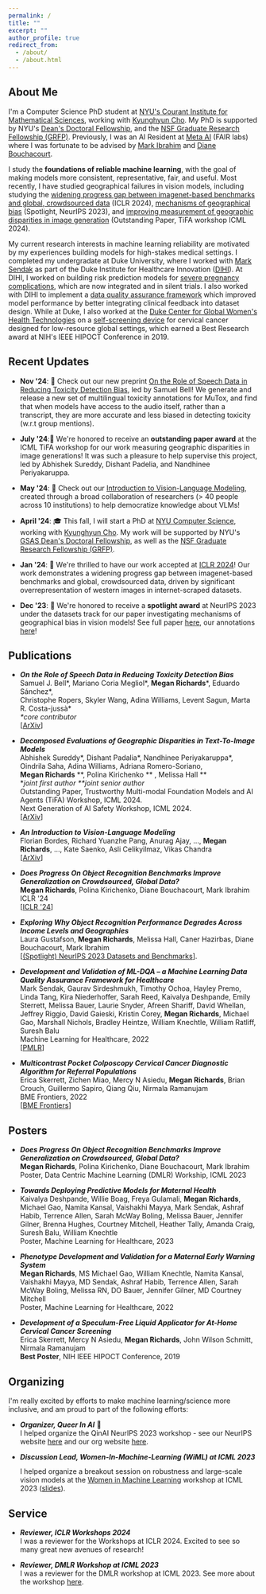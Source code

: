```yaml
---
permalink: /
title: ""
excerpt: ""
author_profile: true
redirect_from: 
  - /about/
  - /about.html
---
```


## About Me
I'm a Computer Science PhD student at [NYU's Courant Institute for Mathematical Sciences](https://cims.nyu.edu/dynamic/), working with [Kyunghyun Cho](https://kyunghyuncho.me/). My PhD is supported by NYU's [Dean's Doctoral Fellowship](https://gsas.nyu.edu/admissions/financial-aid/diversity-and-access-funding-programs.html), and the [NSF Graduate Research Fellowship (GRFP)](https://www.nsfgrfp.org/). Previously, I was an AI Resident at [Meta AI](https://ai.meta.com/research/) (FAIR labs) where I was fortunate to be advised by [Mark Ibrahim](https://scholar.google.com/citations?hl=en&user=AqYyoCMAAAAJ&view_op=list_works&sortby=pubdate) and [Diane Bouchacourt](https://dianebouchacourt.github.io/).   

I study the **foundations of reliable machine learning**, with the goal of making models more consistent, representative, fair, and useful. Most recently, I have studied geographical failures in vision models, including studying the [widening progress gap between imagenet-based benchmarks and global, crowdsourced data](https://arxiv.org/abs/2307.13136) (ICLR 2024), [mechanisms of geographical bias](https://arxiv.org/abs/2304.05391) (Spotlight, NeurIPS 2023), and [improving measurement of geographic disparities in image generation](https://arxiv.org/abs/2406.11988) (Outstanding Paper, TiFA workshop ICML 2024).

My current research interests in machine learning reliability are motivated by my experiences building models for high-stakes medical settings. I completed my undergradate at Duke University, where I worked with [Mark Sendak](https://scholar.google.com/citations?user=U0kHK8wAAAAJ&hl=en&oi=ao) as part of the Duke Institute for Healthcare Innovation ([DIHI](https://dihi.org/projects/)). At DIHI, I worked on building risk prediction models for [severe pregnancy complications](https://static1.squarespace.com/static/59d5ac1780bd5ef9c396eda6/t/62eb0bc60a2601399afdfecf/1659571143037/108+MEWS_Abstract.pdf), which are now integrated and in silent trials. I also worked with DIHI to implement a [data quality assurance framework](https://proceedings.mlr.press/v182/sendak22a.html) which improved model performance by better integrating clinical feedback into dataset design. While at Duke, I also worked at the [Duke Center for Global Women's Health Technologies](https://www.dukegwht.org/) on a [self-screening device](https://spj.science.org/doi/full/10.34133/2022/9823184?adobe_mc=MCMID%3D14000684186094648760814905405683999528%7CMCORGID%3D242B6472541199F70A4C98A6%2540AdobeOrg%7CTS%3D1696809600) for cervical cancer designed for low-resource global settings, which earned a Best Research award at NIH's IEEE HIPOCT Conference in 2019. 

## Recent Updates
- **Nov '24**: 📝 Check out our new preprint [On the Role of Speech Data in Reducing Toxicity Detection Bias](https://arxiv.org/abs/2411.08135), led by Samuel Bell! We generate and release a new set of multilingual toxicity annotations for MuTox, and find that when models have access to the audio itself, rather than a transcript, they are more accurate and less biased in detecting toxicity (w.r.t group mentions).  
  
- **July '24**:🎊 We're honored to receive an **outstanding paper award** at the ICML TiFA workshop for our work measuring geographic disparities in image generations! It was such a pleasure to help supervise this project, led by Abhishek Sureddy, Dishant Padelia, and Nandhinee Periyakaruppa. 

- **May '24**: 📝 Check out our [Introduction to Vision-Language Modeling](https://arxiv.org/abs/2405.17247), created through a broad collaboration of researchers (> 40 people across 10 institutions) to help democratize knowledge about VLMs! 

- **April '24**: 🎓 This fall, I will start a PhD at [NYU Computer Science](https://cs.nyu.edu/home/index.html), working with [Kyunghyun Cho](https://kyunghyuncho.me/). My work will be supported by NYU's [GSAS Dean's Doctoral Fellowship](https://gsas.nyu.edu/admissions/financial-aid/diversity-and-access-funding-programs.html), as well as the [NSF Graduate Research Fellowship (GRFP)](https://www.nsfgrfp.org/). 

- **Jan '24**: 📝 We're thrilled to have our work accepted at [ICLR 2024](https://iclr.cc/Conferences/2024/CallForPapers)! Our work demonstrates a widening progress gap between imagenet-based benchmarks and global, crowdsourced data, driven by significant overrepresentation of western images in internet-scraped datasets.    
  
- **Dec '23**: 🎊 We're honored to receive a **spotlight award** at NeurIPS 2023 under the datasets track for our paper investigating mechanisms of geographical bias in vision models! See full paper [here](https://arxiv.org/abs/2304.05391), our annotations [here](https://dollarstreetfactors.metademolab.com/?at=-24%2C40.67%2C2.5)!  


## Publications
- **_On the Role of Speech Data in Reducing Toxicity Detection Bias_** \
   Samuel J. Bell*, Mariano Coria Megliol*, **Megan Richards***, Eduardo Sánchez*, \
  Christophe Ropers, Skyler Wang, Adina Williams, Levent Sagun, Marta R. Costa-jussà* \
  _*core contributor_ \
    [[ArXiv](https://arxiv.org/abs/2411.08135)]
  
- **_Decomposed Evaluations of Geographic Disparities in Text-To-Image Models_** \
   Abhishek Sureddy*, Dishant Padalia*, Nandhinee Periyakaruppa*, Oindrila Saha, Adina Williams, Adriana Romero-Soriano, \
  **Megan Richards** **, Polina Kirichenko ** , Melissa Hall ** \
   *_joint first author_   _**joint senior author_ \
  Outstanding Paper, Trustworthy Multi-modal Foundation Models and AI Agents (TiFA) Workshop, ICML 2024. \
  Next Generation of AI Safety Workshop, ICML 2024. \
    [[ArXiv](https://arxiv.org/abs/2406.11988)]
  
- **_An Introduction to Vision-Language Modeling_** \
    Florian Bordes, Richard Yuanzhe Pang, Anurag Ajay, ..., **Megan Richards**, ..., Kate Saenko, Asli Celikyilmaz, Vikas Chandra \
    [[ArXiv](https://arxiv.org/abs/2405.17247)]
  
- **_Does Progress On Object Recognition Benchmarks Improve Generalization on Crowdsourced, Global Data?_** \
    **Megan Richards**, Polina Kirichenko, Diane Bouchacourt, Mark Ibrahim \
    ICLR '24 \
    [[ICLR '24](https://openreview.net/forum?id=rhaQbS3K3R)]

- **_Exploring Why Object Recognition Performance Degrades Across Income Levels and Geographies_** \
    Laura Gustafson, **Megan Richards**, Melissa Hall, Caner Hazirbas, Diane Bouchacourt, Mark Ibrahim \
    [[(Spotlight) NeurIPS 2023 Datasets and Benchmarks](https://arxiv.org/abs/2304.05391)]. 

- **_Development and Validation of ML-DQA – a Machine Learning Data Quality Assurance Framework for Healthcare_** \
    Mark Sendak, Gaurav Sirdeshmukh, Timothy Ochoa, Hayley Premo, Linda Tang, Kira Niederhoffer, Sarah Reed, Kaivalya Deshpande, Emily Sterrett, Melissa Bauer, Laurie Snyder, Afreen Shariff, David Whellan, Jeffrey Riggio, David Gaieski, Kristin Corey, **Megan Richards**, Michael Gao, Marshall Nichols, Bradley Heintze, William Knechtle, William Ratliff, Suresh Balu \
  Machine Learning for Healthcare, 2022 \
    [[PMLR]( https://proceedings.mlr.press/v182/sendak22a.html)]
 
- **_Multicontrast Pocket Colposcopy Cervical Cancer Diagnostic Algorithm for Referral Populations_** \
    Erica Skerrett, Zichen Miao, Mercy N Asiedu, **Megan Richards**, Brian Crouch, Guillermo Sapiro, Qiang Qiu, Nirmala Ramanujam \
    BME Frontiers, 2022 \
    [[BME Frontiers](https://downloads.spj.sciencemag.org/bmef/2022/9823184.pdf)]
  
## Posters

- **_Does Progress On Object Recognition Benchmarks Improve Generalization on Crowdsourced, Global Data?_** \
    **Megan Richards**, Polina Kirichenko, Diane Bouchacourt, Mark Ibrahim \
    Poster, Data Centric Machine Learning (DMLR) Workship, ICML 2023 

- **_Towards Deploying Predictive Models for Maternal Health_** \
    Kaivalya Deshpande, Willie Boag, Freya Gulamali, **Megan Richards**, Michael Gao, Namita Kansal, Vaishakhi Mayya, Mark Sendak, Ashraf Habib, Terrence Allen, Sarah McWay Boling, Melissa Bauer, Jennifer Gilner, Brenna Hughes, Courtney Mitchell, Heather Tally, Amanda Craig, Suresh Balu, William Knechtle \
    Poster, Machine Learning for Healthcare, 2023 
  
- **_Phenotype Development and Validation for a Maternal Early Warning System_** \
    **Megan Richards**, MS Michael Gao, William Knechtle, Namita Kansal, Vaishakhi Mayya, MD Sendak, Ashraf Habib, Terrence Allen, Sarah McWay Boling, Melissa RN, DO Bauer, Jennifer Gilner, MD Courtney Mitchell \
    Poster, Machine Learning for Healthcare, 2022 

- **_Development of a Speculum-Free Liquid Applicator for At-Home Cervical Cancer Screening_** \
    Erica Skerrett, Mercy N Asiedu, **Megan Richards**, John Wilson Schmitt, Nirmala Ramanujam \
    **Best Poster**, NIH IEEE HIPOCT Conference, 2019 

## Organizing 
I'm really excited by efforts to make machine learning/science more inclusive, and am proud to part of the following efforts: 

- **_Organizer, Queer In AI_** 🌈 \
I helped organize the QinAI NeurIPS 2023 workshop - see our NeurIPS website [here](https://www.queerinai.com/neurips-2023) and our org website [here](https://www.queerinai.com/).


- **_Discussion Lead, Women-In-Machine-Learning (WiML) at ICML 2023_** <img src="https://github.com/meganrichards3/meganrichards3.github.io/assets/31023715/dcaa9b14-911f-4c5b-a11a-c786256e35b1" width="25" height="12.5">
 \
I helped organize a breakout session on robustness and large-scale vision models at the [Women in Machine Learning](https://sites.google.com/wimlworkshop.org/wiml-unworkshop-2023/home?authuser=0) workshop at ICML 2023 ([slides](https://drive.google.com/file/d/19do6FdisYV5OFY26jH-nvbB9CihDAcBg/view?usp=sharing)). 

## Service 
- **_Reviewer, ICLR Workshops 2024_** \
  I was a reviewer for the Workshops at ICLR 2024. Excited to see so many great new avenues of research!
  
- **_Reviewer, DMLR Workshop at ICML 2023_** \
  I was a reviewer for the DMLR workshop at ICML 2023. See more about the workshop [here](https://dmlr.ai/). 
